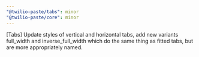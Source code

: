 ```yaml
---
"@twilio-paste/tabs": minor
"@twilio-paste/core": minor
---
```


[Tabs] Update styles of vertical and horizontal tabs, add new variants full_width and inverse_full_width which do the same thing as fitted tabs, but are more appropriately named.
